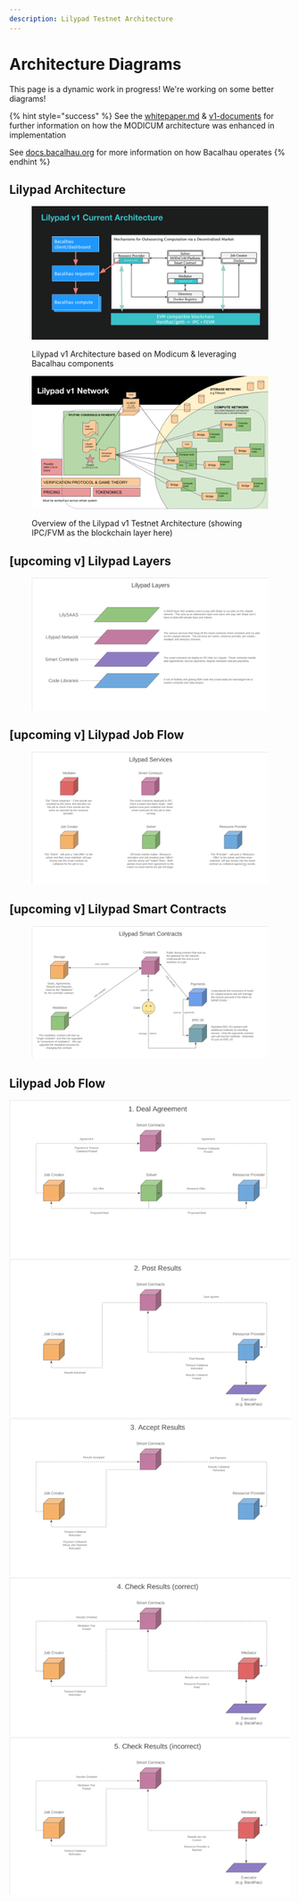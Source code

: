 ```yaml
---
description: Lilypad Testnet Architecture
---
```


# Architecture Diagrams

This page is a dynamic work in progress! We're working on some better diagrams!

{% hint style="success" %}
See the [whitepaper.md](../../../../research-and-vision/whitepaper.md "mention") & [v1-documents](../../../../research-and-vision/v1-documents/ "mention") for further information on how the MODICUM architecture was enhanced in implementation

See [docs.bacalhau.org](https://docs.bacalhau.org) for more information on how Bacalhau operates
{% endhint %}

## Lilypad Architecture

<figure><img src="../../../../.gitbook/assets/Lilypadv1 Architecture.png" alt=""><figcaption><p>Lilypad v1 Architecture based on Modicum &#x26; leveraging Bacalhau components</p></figcaption></figure>

<figure><img src="../../../../.gitbook/assets/Lilypad v1 Architecture Network.png" alt=""><figcaption><p>Overview of the Lilypad v1 Testnet Architecture (showing IPC/FVM as the blockchain layer here)</p></figcaption></figure>

## \[upcoming v] Lilypad Layers

<figure><img src="../../../../.gitbook/assets/image (138).png" alt=""><figcaption></figcaption></figure>

## \[upcoming v] Lilypad Job Flow

<figure><img src="../../../../.gitbook/assets/image (133).png" alt=""><figcaption></figcaption></figure>

## \[upcoming v] Lilypad Smart Contracts

<figure><img src="../../../../.gitbook/assets/image (137).png" alt=""><figcaption></figcaption></figure>

## Lilypad Job Flow

![](<../../../../.gitbook/assets/image (63).png>) ![](<../../../../.gitbook/assets/image (64).png>) ![](<../../../../.gitbook/assets/image (65).png>) ![](<../../../../.gitbook/assets/image (66).png>) ![](<../../../../.gitbook/assets/image (67).png>)
